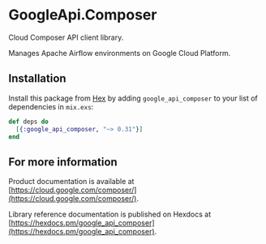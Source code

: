 # GoogleApi.Composer

Cloud Composer API client library.

Manages Apache Airflow environments on Google Cloud Platform.

## Installation

Install this package from [Hex](https://hex.pm) by adding
`google_api_composer` to your list of dependencies in `mix.exs`:

```elixir
def deps do
  [{:google_api_composer, "~> 0.31"}]
end
```

## For more information

Product documentation is available at [https://cloud.google.com/composer/](https://cloud.google.com/composer/).

Library reference documentation is published on Hexdocs at
[https://hexdocs.pm/google_api_composer](https://hexdocs.pm/google_api_composer).

